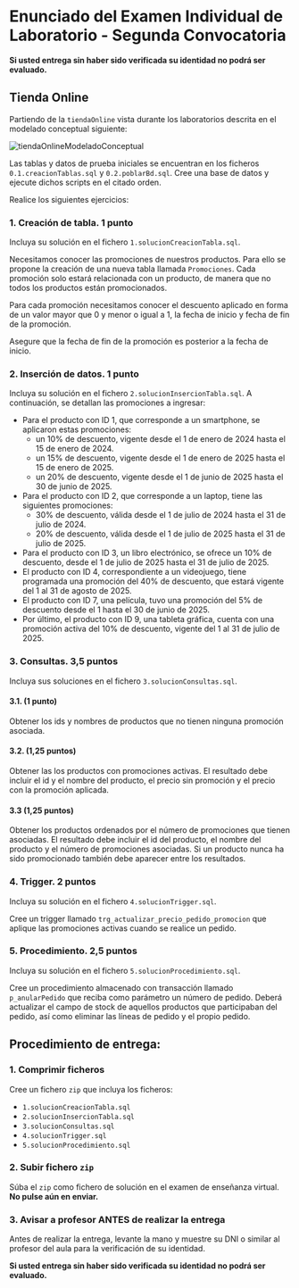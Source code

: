 # Enunciado del Examen Individual de Laboratorio - Segunda Convocatoria
**Si usted entrega sin haber sido verificada su identidad no podrá ser evaluado.**

## Tienda Online

Partiendo de la `tiendaOnline` vista durante los laboratorios descrita en el modelado conceptual siguiente:

![tiendaOnlineModeladoConceptual](https://github.com/user-attachments/assets/92eb4ba8-1ed8-488b-bb5b-448c0836fee6)

Las tablas y datos de prueba iniciales se encuentran en los ficheros `0.1.creacionTablas.sql` y `0.2.poblarBd.sql`. Cree una base de datos y ejecute dichos scripts en el citado orden.

Realice los siguientes ejercicios:

### 1. Creación de tabla. 1 punto

Incluya su solución en el fichero `1.solucionCreacionTabla.sql`.

Necesitamos conocer las promociones de nuestros productos. Para ello se propone la creación de una nueva tabla llamada `Promociones`. Cada promoción solo estará relacionada con un producto, de manera que no todos los productos están promocionados.

Para cada promoción necesitamos conocer el descuento aplicado en forma de un valor mayor que 0 y menor o igual a 1, la fecha de inicio y fecha de fin de la promoción.

Asegure que la fecha de fin de la promoción es posterior a la fecha de inicio.

### 2. Inserción de datos. 1 punto

Incluya su solución en el fichero `2.solucionInsercionTabla.sql`.
A continuación, se detallan las promociones a ingresar:

* Para el producto con ID 1, que corresponde a un smartphone, se aplicaron estas promociones:
    * un 10% de descuento, vigente desde el 1 de enero de 2024 hasta el 15 de enero de 2024.
    * un 15% de descuento, vigente desde el 1 de enero de 2025 hasta el 15 de enero de 2025.
    * un 20% de descuento, vigente desde el 1 de junio de 2025 hasta el 30 de junio de 2025.
* Para el producto con ID 2, que corresponde a un laptop, tiene las siguientes promociones:
    * 30% de descuento, válida desde el 1 de julio de 2024 hasta el 31 de julio de 2024.
    * 20% de descuento, válida desde el 1 de julio de 2025 hasta el 31 de julio de 2025.
* Para el producto con ID 3, un libro electrónico, se ofrece un 10% de descuento, desde el 1 de julio de 2025 hasta el 31 de julio de 2025.
* El producto con ID 4, correspondiente a un videojuego, tiene programada una promoción del 40% de descuento, que estará vigente del 1 al 31 de agosto de 2025.
* El producto con ID 7, una película, tuvo una promoción del 5% de descuento desde el 1 hasta el 30 de junio de 2025.
* Por último, el producto con ID 9, una tableta gráfica, cuenta con una promoción activa del 10% de descuento, vigente del 1 al 31 de julio de 2025.

### 3. Consultas. 3,5 puntos

Incluya sus soluciones en el fichero `3.solucionConsultas.sql`.

#### 3.1. (1 punto)

Obtener los ids y nombres de productos que no tienen ninguna promoción asociada.

#### 3.2. (1,25 puntos)

Obtener las los productos con promociones activas. El resultado debe incluir el id y el nombre del producto, el precio sin promoción y el precio con la promoción aplicada.

#### 3.3 (1,25 puntos)

Obtener los productos ordenados por el número de promociones que tienen asociadas. El resultado debe incluir el id del producto, el nombre del producto y el número de promociones asociadas. Si un producto nunca ha sido promocionado también debe aparecer entre los resultados.

### 4. Trigger. 2 puntos

Incluya su solución en el fichero `4.solucionTrigger.sql`.

Cree un trigger llamado `trg_actualizar_precio_pedido_promocion` que aplique las promociones activas cuando se realice un pedido.

### 5. Procedimiento. 2,5 puntos

Incluya su solución en el fichero `5.solucionProcedimiento.sql`.

Cree un procedimiento almacenado con transacción llamado `p_anularPedido` que reciba como parámetro un número de pedido. Deberá actualizar el campo de stock de aquellos productos que participaban del pedido, así como eliminar las líneas de pedido y el propio pedido.

## Procedimiento de entrega:

### 1. Comprimir ficheros

Cree un fichero `zip` que incluya los ficheros:

* `1.solucionCreacionTabla.sql`
* `2.solucionInsercionTabla.sql`
* `3.solucionConsultas.sql`
* `4.solucionTrigger.sql`
* `5.solucionProcedimiento.sql`

### 2. Subir fichero `zip`

Súba el `zip` como fichero de solución en el examen de enseñanza virtual. **No pulse aún en enviar.**

### 3. Avisar a profesor ANTES de realizar la entrega

Antes de realizar la entrega, levante la mano y muestre su DNI o similar al profesor del aula para la verificación de su identidad.

**Si usted entrega sin haber sido verificada su identidad no podrá ser evaluado.**
